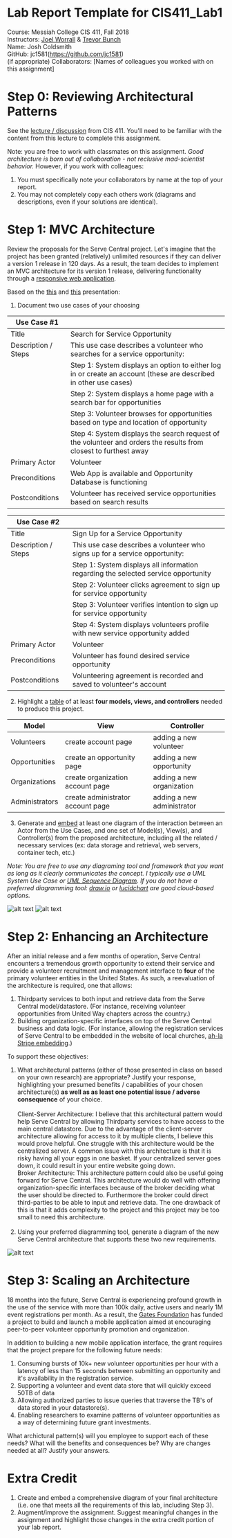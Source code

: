 # Lab Report Template for CIS411_Lab1
Course: Messiah College CIS 411, Fall 2018
<br>
Instructors: [Joel Worrall](https://github.com/tangollama) & [Trevor Bunch](https://github.com/trevordbunch)
<br>
Name: Josh Coldsmith
<br>
GitHub: jc1581(https://github.com/jc1581)
<br>
(if appropriate) Collaborators: [Names of colleagues you worked with on this assignment]


# Step 0: Reviewing Architectural Patterns
See the [lecture / discussion](https://docs.google.com/presentation/d/1nUcy63FWPFYO3OJmERJpMjEtdaFtaIBbuUkpmNRVRas/edit#slide=id.g45345bd5ea_0_136) from CIS 411. You'll need to be familiar with the content from this lecture to complete this assignment.

Note: you are free to work with classmates on this assignment. _Good architecture is born out of collaboration - not reclusive mad-scientist behavior._ However, if you work with colleagues:

1. You must specifically note your collaborators by name at the top of your report.
2. You may not completely copy each others work (diagrams and descriptions, even if your solutions are identical).

# Step 1: MVC Architecture
Review the proposals for the Serve Central project. Let's imagine that the project has been granted (relatively) unlimited resources if they can deliver a version 1 release in 120 days. As a result, the team decides to implement an MVC architecture for its version 1 release, delivering functionality through a [responsive web application](https://en.wikipedia.org/wiki/Responsive_web_design). 

Based on the [this](https://docs.google.com/presentation/d/1UnU0xU0wF1l8pAB8trtLpdM0yuskx66jTFJzd64nsjU/edit#slide=id.g439b9c6866_2_53) and [this](https://docs.google.com/presentation/d/1-VZfAFoBVr6ijNepKAtRA7JoAQsV2Jlbf2l1WPDMhI0/edit) presentation:

1) Document two use cases of your choosing

| Use Case #1 | |
|---|---|
| Title | Search for Service Opportunity |
| Description / Steps | This use case describes a volunteer who searches for a service opportunity: |
|   | Step 1: System displays an option to either log in or create an account (these are described in other use cases) |
|   | Step 2: System displays a home page with a search bar for opportunities |
|   | Step 3: Volunteer browses for opportunities based on type and location of opportunity |
|   | Step 4: System displays the search request of the volunteer and orders the results from closest to furthest away |
| Primary Actor | Volunteer |
| Preconditions | Web App is available and Opportunity Database is functioning |
| Postconditions | Volunteer has received service opportunities based on search results |

| Use Case #2 | |
|---|---|
| Title | Sign Up for a Service Opportunity |
| Description / Steps | This use case describes a volunteer who signs up for a service opportunity: |
|   | Step 1: System displays all information regarding the selected service opportunity |
|   | Step 2: Volunteer clicks agreement to sign up for service opportunity |
|   | Step 3: Volunteer verifies intention to sign up for service opportunity |
|   | Step 4: System displays volunteers profile with new service opportunity added |
| Primary Actor | Volunteer |
| Preconditions | Volunteer has found desired service opportunity |
| Postconditions | Volunteering agreement is recorded and saved to volunteer's account |


2) Highlight a [table](https://www.tablesgenerator.com/markdown_tables) of at least **four models, views, and controllers** needed to produce this project.

| Model | View | Controller |
|---|---|---|
| Volunteers | create account page | adding a new volunteer |
| Opportunities | create an opportunity page | adding a new opportunity |
| Organizations | create organization account page | adding a new organization |
| Administrators | create administrator account page | adding a new administrator |

3) Generate and [embed](https://github.com/adam-p/markdown-here/wiki/Markdown-Cheatsheet#images) at least one diagram of the interaction between an Actor from the Use Cases, and one set of Model(s), View(s), and Controller(s) from the proposed architecture, including all the related / necessary services (ex: data storage and retrieval, web servers, container tech, etc.)

_Note: You are free to use any diagraming tool and framework that you want as long as it clearly communicates the concept. I typically use a UML System Use Case or [UML Sequence Diagram](https://www.uml-diagrams.org/index-examples.html).  If you do not have a preferred diagramming tool: [draw.io](http://draw.io) or [lucidchart](http://lucidchart.com) are good cloud-based options._

![alt text](cis411_lab1_Step1_Diagram.png "Step 1 Diagram")
![alt text](cis411_lab1_Step1_Diagram2.png "Step 1 Diagram 2")

# Step 2: Enhancing an Architecture
After an initial release and a few months of operation, Serve Central encounters a tremendous growth opportunity to extend their service and provide a volunteer recruitment and management interface to __four__ of the primary volunteer entities in the United States. As such, a reevaluation of the architecture is required, one that allows:

1. Thirdparty services to both input and retrieve data from the Serve Central model/datastore. (For instance, receiving volunteer opportunities from United Way chapters across the country.)
2. Building organization-specific interfaces on top of the Serve Central business and data logic. (For instance, allowing the registration services of Serve Central to be embedded in the website of local churches, [ah-la Stripe embedding](https://stripe.com/payments/elements).)

To support these objectives:
1. What architectural patterns (either of those presented in class on based on your own research) are appropriate? Justify your response, highlighting your presumed benefits / capabilities of your chosen architecture(s) **as well as as least one potential issue / adverse consequence** of your choice. <br> <br>
    Client-Server Architecture: I believe that this architectural pattern would help Serve Central by allowing Thirdparty services to have access to the main central datastore. Due to the advantage of the client-server architecture allowing for access to it by multiple clients, I believe this would prove helpful. One struggle with this architecture would be the centralized server. A common issue with this architecture is that it is risky having all your eggs in one basket. If your centralized server goes down, it could result in your entire website going down. <br>
    Broker Architecture: This architecture pattern could also be useful going forward for Serve Central. This architecture would do well with offering organization-specific interfaces because of the broker deciding what the user should be directed to. Furthermore the broker could direct third-parties to be able to input and retrieve data. The one drawback of this is that it adds complexity to the project and this project may be too small to need this architecture. <br> <br>
2. Using your preferred diagramming tool, generate a diagram of the new Serve Central architecture that supports these two new requirements.

![alt text](cis411_lab1_Step2_Diagram.png "Step 2 Diagram")

# Step 3: Scaling an Architecture
18 months into the future, Serve Central is experiencing profound growth in the use of the service with more than 100k daily, active users and nearly 1M event registrations per month. As a result, the [Gates Foundation](https://www.gatesfoundation.org/) has funded a project to build and launch a mobile application aimed at encouraging peer-to-peer volunteer opportunity promotion and organization. 

In addition to building a new mobile application interface, the grant requires that the project prepare for the following future needs:

1. Consuming bursts of 10k+ new volunteer opportunities per hour with a latency of less than 15 seconds between submitting an opportunity and it's availability in the registration service.
2. Supporting a volunteer and event data store that will quickly exceed 50TB of data
3. Allowing authorized parties to issue queries that traverse the TB's of data stored in your datastore(s).
4. Enabling researchers to examine patterns of volunteer opportunities as a way of determining future grant investments.

What archictural pattern(s) will you employee to support each of these needs? What will the benefits and consequences be? Why are changes needed at all? Justify your answers.

# Extra Credit
1. Create and embed a comprehensive diagram of your final architecture (i.e. one that meets all the requirements of this lab, including Step 3).
2. Augment/improve the assignment. Suggest meaningful changes in the assignment and highlight those changes in the extra credit portion of your lab report.
